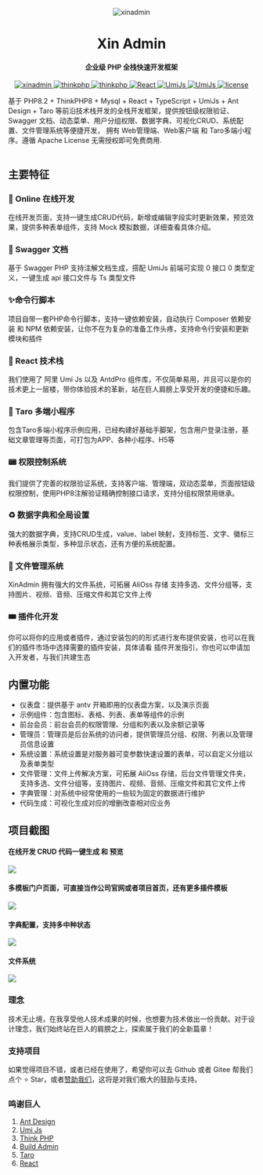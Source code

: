 <p align="center">
    <img src="https://file.xinadmin.cn/file/favicons.ico" alt="xinadmin">
</p>
<h1 align="center">Xin Admin</h1>
<h4 align="center">企业级 PHP 全栈快速开发框架</h4>
<p align="center">
    <a href="https://xinadmin.cn/" target="_blank">
        <img src="https://img.shields.io/badge/XinAdmin-1.1.2-brightgreen" alt="xinadmin">
    </a>
    <a href="https://www.php.com/" target="_blank">
        <img src="https://img.shields.io/badge/PHP->=8.2-brightgreen" alt="thinkphp">
    </a>
    <a href="https://www.thinkphp.cn/" target="_blank">
        <img src="https://img.shields.io/badge/ThinkPHP->=8.0-brightgreen" alt="thinkphp">
    </a>
    <a href="https://react.dev/" target="_blank">
        <img src="https://img.shields.io/badge/React->=18.1-brightgreen" alt="React">
    </a>
    <a href="https://umijs.org/" target="_blank">
        <img src="https://img.shields.io/badge/UmiJs->=4.0-brightgreen" alt="UmiJs">
    </a>
    <a href="https://mysql.org/" target="_blank">
        <img src="https://img.shields.io/badge/mysql->=5.7-brightgreen" alt="UmiJs">
    </a>
    <a href="https://gitee.com/wonderful-code/buildadmin/blob/master/LICENSE" target="_blank">
        <img src="https://img.shields.io/badge/Apache2.0-license-brightgreen" alt="license">
    </a>
</p>


基于 PHP8.2 + ThinkPHP8 + Mysql + React + TypeScript + UmiJs + Ant Design + Taro 等前沿技术栈开发的全栈开发框架，提供按钮级权限验证、Swagger 文档、动态菜单、用户分组权限、数据字典、可视化CRUD、系统配置、文件管理系统等便捷开发，
拥有 Web管理端、Web客户端 和 Taro多端小程序。遵循 Apache License 无需授权即可免费商用.

<img src="https://file.xinadmin.cn/file/demo.png" alt=""/>

## 主要特征

### 🚀 Online 在线开发
在线开发页面，支持一键生成CRUD代码，新增或编辑字段实时更新效果，预览效果，提供多种表单组件，支持 Mock 模拟数据，详细查看具体介绍。

### 🧩 Swagger 文档
基于 Swagger PHP 支持注解文档生成，搭配 UmiJs 前端可实现 0 接口 0 类型定义，一键生成 api 接口文件与 Ts 类型文件

### ✨命令行脚本
项目自带一套PHP命令行脚本，支持一键依赖安装，自动执行 Composer 依赖安装 和 NPM 依赖安装，让你不在为复杂的准备工作头疼，支持命令行安装和更新模块和插件

### 🎨 React 技术栈
我们使用了 阿里 Umi Js 以及 AntdPro 组件库，不仅简单易用，并且可以是你的技术更上一层楼，带你体验技术的革新，站在巨人肩膀上享受开发的便捷和乐趣。

### 🎇 Taro 多端小程序
包含Taro多端小程序示例应用，已经构建好基础手脚架，包含用户登录注册，基础文章管理等页面，可打包为APP、各种小程序、H5等

### 📟 权限控制系统
我们提供了完善的权限验证系统，支持客户端、管理端，双动态菜单，页面按钮级权限控制，使用PHP8注解验证精确控制接口请求，支持分组权限禁用继承。

### ♻️ 数据字典和全局设置
强大的数据字典，支持CRUD生成，value、label 映射，支持标签、文字、徽标三种表格展示类型，多种显示状态，还有方便的系统配置。

### 🎁 文件管理系统
XinAdmin 拥有强大的文件系统，可拓展 AliOss 存储 支持多选、文件分组等，支持图片、视频、音频、压缩文件和其它文件上传

### 🎟️ 插件化开发
你可以将你的应用或者插件，通过安装包的的形式进行发布提供安装，也可以在我们的插件市场中选择需要的插件安装，具体请看 插件开发指引，你也可以申请加入开发者，与我们共建生态

## 内置功能

- 仪表盘：提供基于 antv 开箱即用的仪表盘方案，以及演示页面
- 示例组件：包含图标、表格、列表、表单等组件的示例
- 前台会员：前台会员的权限管理、分组和列表以及余额记录等
- 管理员：管理员是后台系统的访问者，提供管理员分组、权限、列表以及管理员信息设置
- 系统设置：系统设置是对服务器可变参数快速设置的表单，可以自定义分组以及表单类型
- 文件管理：文件上传解决方案，可拓展 AliOss 存储，后台文件管理文件夹，支持多选、文件分组等，支持图片、视频、音频、压缩文件和其它文件上传
- 字典管理：对系统中经常使用的一些较为固定的数据进行维护
- 代码生成：可视化生成对应的增删改查相对应业务

## 项目截图
#### 在线开发 CRUD 代码一键生成 和 预览
<img src="https://file.xinadmin.cn/file/crud.png"/>

#### 多模板门户页面，可直接当作公司官网或者项目首页，还有更多插件模板
<img src="https://file.xinadmin.cn/file/index.png"/>

#### 字典配置，支持多中种状态
<img src="https://file.xinadmin.cn/file/dict.png"/>

#### 文件系统
<img src="https://file.xinadmin.cn/file/%E5%B1%8F%E5%B9%95%E6%88%AA%E5%9B%BE%202024-03-01%20162443.png">

### 理念
技术无止境，在我享受他人技术成果的时候，也想要为技术做出一份贡献。对于设计理念，我们始终站在巨人的肩膀之上，探索属于我们的全新篇章！

### 支持项目
如果觉得项目不错，或者已经在使用了，希望你可以去 Github 或者 Gitee 帮我们点个 ⭐ Star，或者[赞助我们](https://xinadmin.cn/introduce/sponsor)，这将是对我们极大的鼓励与支持。

### 鸣谢巨人
1. [Ant Design](https://ant-design.antgroup.com/index-cn)
2. [Umi Js](https://umijs.com)
3. [Think PHP](https://www.thinkphp.cn/)
4. [Build Admin](https://buildadmin.com/)
5. [Taro](https://taro.jd.com/)
6. [React](https://react.dev/)
